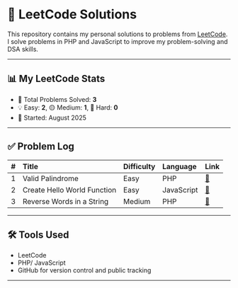 # 🧠 LeetCode Solutions

This repository contains my personal solutions to problems from [LeetCode](https://leetcode.com/). I solve problems in PHP and JavaScript to improve my problem-solving and DSA skills.

---

## 📊 My LeetCode Stats

- 🔢 Total Problems Solved: **3**
- 💡 Easy: **2**, 🟡 Medium: **1**, 🔴 Hard: **0**
- 📅 Started: August 2025

---

## ✅ Problem Log

| # | Title | Difficulty | Language | Link |
|--:|:------|:-----------|:---------|:-----|
| 1 | Valid Palindrome | Easy | PHP | [🔗](https://leetcode.com/problems/valid-palindrome) |
| 2 | Create Hello World Function | Easy | JavaScript | [🔗](https://leetcode.com/problems/create-hello-world-function) |
| 3 | Reverse Words in a String | Medium | PHP | [🔗](https://leetcode.com/problems/reverse-words-in-a-string) |

---

## 🛠️ Tools Used

- LeetCode
- PHP/ JavaScript 
- GitHub for version control and public tracking

---

